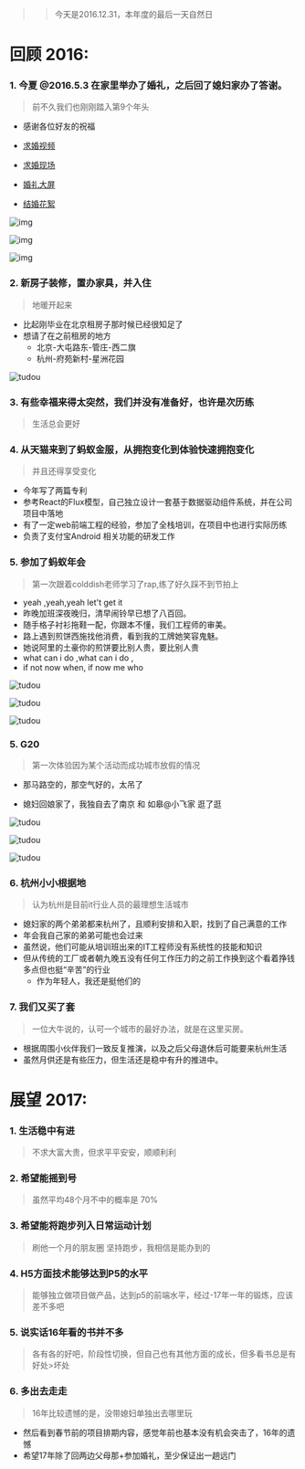 >> 今天是2016.12.31，本年度的最后一天自然日

# 回顾 2016:

### 1. 今夏 @2016.5.3 在家里举办了婚礼，之后回了媳妇家办了答谢。
> 前不久我们也刚刚踏入第9个年头

* 感谢各位好友的祝福  

* [求婚视频](http://v.youku.com/v_show/id_XNjgzNzg5OTQw.html?from=s1.8-1-1.2&spm=a2h0k.8191407.0.0)

* [求婚现场](http://v.youku.com/v_show/id_XMTQ0MTU0NzIzNg==.html?from=s1.8-1-1.2&spm=a2h0k.8191407.0.0)

* [婚礼大屏](https://pan.baidu.com/s/1sl4J24d)

* [结婚花絮](https://pan.baidu.com/s/1dFoMR5n)

![img](https://github.com/yipengmu/YearStone/blob/master/pics/16/hunli-zhengshu.jpeg)

![img](https://github.com/yipengmu/YearStone/blob/master/pics/16/hunli-1.jpeg)

![img](https://github.com/yipengmu/YearStone/blob/master/pics/16/hunli-2.jpeg)

### 2. 新房子装修，置办家具，并入住

> 地暖开起来

* 比起刚毕业在北京租房子那时候已经很知足了
* 想请了在之前租房的地方
	* 北京-大屯路东-管庄-西二旗
	* 杭州-府苑新村-星洲花园

![tudou](https://github.com/yipengmu/YearStone/blob/master/pics/16/gou.jpeg)

### 3. 有些幸福来得太突然，我们并没有准备好，也许是次历练
> 生活总会更好 

### 4. 从天猫来到了蚂蚁金服，从拥抱变化到体验快速拥抱变化
> 并且还得享受变化

* 今年写了两篇专利
* 参考React的Flux模型，自己独立设计一套基于数据驱动组件系统，并在公司项目中落地
* 有了一定web前端工程的经验，参加了全栈培训，在项目中也进行实际历练
* 负责了支付宝Android 相关功能的研发工作

### 5. 参加了蚂蚁年会
> 第一次跟着colddish老师学习了rap,练了好久踩不到节拍上

* yeah ,yeah,yeah let't get it 
* 昨晚加班深夜晚归，清早闹铃早已想了八百回。
* 随手格子衬衫拖鞋一配，你跟本不懂，我们工程师的审美。
* 路上遇到煎饼西施找他消费，看到我的工牌她笑容鬼魅。
* 她说阿里的土豪你的煎饼要比别人贵，要比别人贵
* what can i do ,what can i do , 
* if not now when, if now me who

![tudou](https://github.com/yipengmu/YearStone/blob/master/pics/16/nianhui-mao.jpeg)

![tudou](https://github.com/yipengmu/YearStone/blob/master/pics/16/nianhui-piao.jpeg)

![tudou](https://github.com/yipengmu/YearStone/blob/master/pics/16/nianhui-qun.jpeg)


### 5. G20 
> 第一次体验因为某个活动而成功城市放假的情况

* 那马路空的，那空气好的，太吊了

* 媳妇回娘家了，我独自去了南京 和 如皋@小飞家 逛了逛

![tudou](https://github.com/yipengmu/YearStone/blob/master/pics/16/g20-2.jpeg)

![tudou](https://github.com/yipengmu/YearStone/blob/master/pics/16/g20-1.jpeg)

![tudou](https://github.com/yipengmu/YearStone/blob/master/pics/16/g20.jpeg)

### 6. 杭州小小根据地
> 认为杭州是目前it行业人员的最理想生活城市

* 媳妇家的两个弟弟都来杭州了，且顺利安排和入职，找到了自己满意的工作
* 年会我自己家的弟弟可能也会过来
* 虽然说，他们可能从培训班出来的IT工程师没有系统性的技能和知识
* 但从传统的工厂或者朝九晚五没有任何工作压力的之前工作换到这个看着挣钱多点但也挺“辛苦”的行业
	* 作为年轻人，我还是挺他们的


### 7. 我们又买了套

> 一位大牛说的，认可一个城市的最好办法，就是在这里买房。

* 根据周围小伙伴我们一致反复推演，以及之后父母退休后可能要来杭州生活
* 虽然月供还是有些压力，但生活还是稳中有升的推进中。

# 展望 2017:

### 1. 生活稳中有进
> 不求大富大贵，但求平平安安，顺顺利利

### 2. 希望能摇到号
> 虽然平均48个月不中的概率是 70%

### 3. 希望能将跑步列入日常运动计划
> 刷他一个月的朋友圈 坚持跑步，我相信是能办到的

### 4. H5方面技术能够达到P5的水平
> 能够独立做项目做产品，达到p5的前端水平，经过-17年一年的锻炼，应该差不多吧

### 5. 说实话16年看的书并不多
> 各有各的好吧，阶段性切换，但自己也有其他方面的成长，但多看书总是有好处>坏处

### 6. 多出去走走
> 16年比较遗憾的是，没带媳妇单独出去哪里玩

* 然后看到春节前的项目排期内容，感觉年前也基本没有机会突击了，16年的遗憾
* 希望17年除了回两边父母那+参加婚礼，至少保证出一趟远门